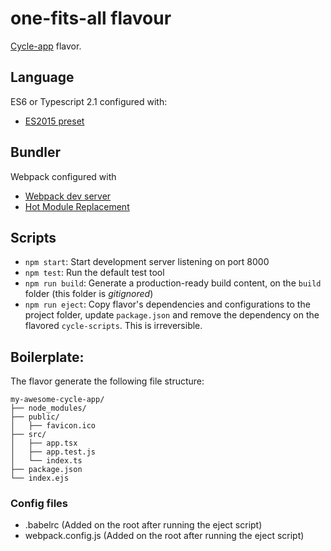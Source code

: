 # one-fits-all flavour

[Cycle-app](https://github.com/cyclejs-community/create-cycle-app) flavor.

## Language

ES6 or Typescript 2.1 configured with:
* [ES2015 preset](https://babeljs.io/docs/plugins/preset-es2015/)

## Bundler

Webpack configured with
* [Webpack dev server](https://webpack.github.io/docs/webpack-dev-server.html)
* [Hot Module Replacement](https://webpack.github.io/docs/hot-module-replacement-with-webpack.html)

## Scripts

- `npm start`: Start development server listening on port 8000
- `npm test`: Run the default test tool
- `npm run build`: Generate a production-ready build content, on the `build` folder (this folder is *gitignored*)
- `npm run eject`: Copy flavor's dependencies and configurations to the project folder, update `package.json` and remove the dependency on the flavored `cycle-scripts`. This is irreversible.


## Boilerplate:

The flavor generate the following file structure:

```
my-awesome-cycle-app/
├── node_modules/
├── public/
│   ├── favicon.ico
├── src/
│   ├── app.tsx
│   ├── app.test.js
│   └── index.ts
├── package.json
└── index.ejs
```

### Config files
* .babelrc (Added on the root after running the eject script)
* webpack.config.js (Added on the root after running the eject script)
